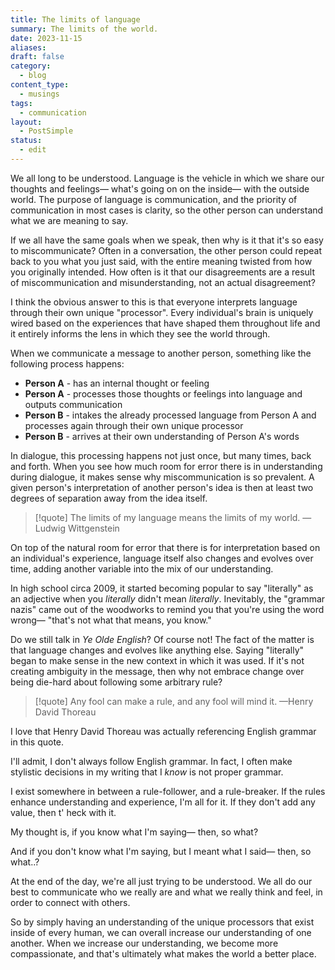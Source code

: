 ```yaml
---
title: The limits of language
summary: The limits of the world.
date: 2023-11-15
aliases: 
draft: false
category:
  - blog
content_type:
  - musings
tags:
  - communication
layout:
  - PostSimple
status:
  - edit
---
```


We all long to be understood. Language is the vehicle in which we share our thoughts and feelings— what's going on on the inside— with the outside world. The purpose of language is communication, and the priority of communication in most cases is clarity, so the other person can understand what we are meaning to say. 

If we all have the same goals when we speak, then why is it that it's so easy to miscommunicate? Often in a conversation, the other person could repeat back to you what you just said, with the entire meaning twisted from how you originally intended. How often is it that our disagreements are a result of miscommunication and misunderstanding, not an actual disagreement?

I think the obvious answer to this is that everyone interprets language through their own unique "processor". Every individual's brain is uniquely wired based on the experiences that have shaped them throughout life and it entirely informs the lens in which they see the world through.

When we communicate a message to another person, something like the following process happens:

- **Person A** - has an internal thought or feeling
- **Person A** - processes those thoughts or feelings into language and outputs communication
- **Person B** - intakes the already processed language from Person A and processes again through their own unique processor
- **Person B** - arrives at their own understanding of Person A's words

In dialogue, this processing happens not just once, but many times, back and forth. When you see how much room for error there is in understanding during dialogue, it makes sense why miscommunication is so prevalent. A given person's interpretation of another person's idea is then at least two degrees of separation away from the idea itself.

> [!quote] The limits of my language means the limits of my world. — Ludwig Wittgenstein

On top of the natural room for error that there is for interpretation based on an individual's experience, language itself also changes and evolves over time, adding another variable into the mix of our understanding.

In high school circa 2009, it started becoming popular to say "literally" as an adjective when you _literally_ didn't mean _literally_. Inevitably, the "grammar nazis" came out of the woodworks to remind you that you're using the word wrong— "that's not what that means, you know."

Do we still talk in _Ye Olde English_? Of course not! The fact of the matter is that language changes and evolves like anything else. Saying "literally" began to make sense in the new context in which it was used. If it's not creating ambiguity in the message, then why not embrace change over being die-hard about following some arbitrary rule?

> [!quote] Any fool can make a rule, and any fool will mind it. —Henry David Thoreau

I love that Henry David Thoreau was actually referencing English grammar in this quote.

I'll admit, I don't always follow English grammar. In fact, I often make stylistic decisions in my writing that I _know_ is not proper grammar.

I exist somewhere in between a rule-follower, and a rule-breaker. If the rules enhance understanding and experience, I'm all for it. If they don't add any value, then t' heck with it.

My thought is, if you know what I'm saying— then, so what?

And if you don't know what I'm saying, but I meant what I said— then, so what..?

At the end of the day, we're all just trying to be understood. We all do our best to communicate who we really are and what we really think and feel, in order to connect with others. 

So by simply having an understanding of the unique processors that exist inside of every human, we can overall increase our understanding of one another. When we increase our understanding, we become more compassionate, and that's ultimately what makes the world a better place.
